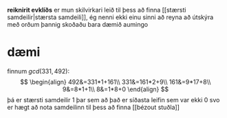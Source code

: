 **reiknirit evklíðs** er mun skilvirkari leið til þess að finna [[stærsti samdeilir|stærsta samdeili]], ég nenni ekki einu sinni að reyna að útskýra með orðum þannig skoðaðu bara dæmið aumingo

# dæmi
finnum $gcd(331, 492)$:
$$
\begin{align}
	492&=331*1+161\\
	331&=161*2+9\\
	161&=9*17+8\\
	9&=8*1+1\\
	8&=1*8+0
\end{align}
$$
þá er stærsti samdeilir 1 þar sem að það er síðasta leifin sem var ekki 0
svo er hægt að nota samdeilinn til þess að finna [[bézout stuðla]]
